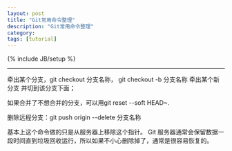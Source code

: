 ```yaml
---
layout: post
title: "Git常用命令整理"
description: "Git常用命令整理"
category: 
tags: [tutorial]
---
```

{% include JB/setup %}


---

<p>
    牵出某个分支，git checkout 分支名称，  git checkout -b 分支名称 牵出某个新分支 并切到该分支下面；
</p>

<p>
   如果合并了不想合并的分支，可以用git reset --soft HEAD~.
</p>

<p>
   删除远程分支：git push origin --delete 分支名称   
   <p>
   基本上这个命令做的只是从服务器上移除这个指针。 Git 服务器通常会保留数据一段时间直到垃圾回收运行，所以如果不小心删除掉了，通常是很容易恢复的。
   </p>
</p>
